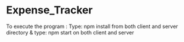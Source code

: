 ﻿# Expense_Tracker
To execute the program :
Type: npm install from  both client and server directory & type: npm start on both client and server
